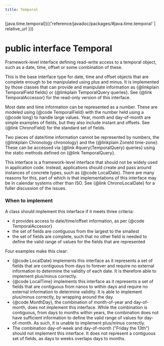 ```yaml
---
title: Temporal
---
```


[java.time.temporal]({{'reference/javadoc/packages/#java.time.temporal' | relative_url }})

# public interface Temporal


Framework-level interface defining read-write access to a temporal object,
 such as a date, time, offset or some combination of these.
 <p>
 This is the base interface type for date, time and offset objects that
 are complete enough to be manipulated using plus and minus.
 It is implemented by those classes that can provide and manipulate information
 as {@linkplain TemporalField fields} or {@linkplain TemporalQuery queries}.
 See {@link TemporalAccessor} for the read-only version of this interface.
 <p>
 Most date and time information can be represented as a number.
 These are modeled using {@code TemporalField} with the number held using
 a {@code long} to handle large values. Year, month and day-of-month are
 simple examples of fields, but they also include instant and offsets.
 See {@link ChronoField} for the standard set of fields.
 <p>
 Two pieces of date/time information cannot be represented by numbers,
 the {@linkplain Chronology chronology} and the
 {@linkplain ZoneId time-zone}.
 These can be accessed via {@link #query(TemporalQuery) queries} using
 the static methods defined on {@link TemporalQuery}.
 <p>
 This interface is a framework-level interface that should not be widely
 used in application code. Instead, applications should create and pass
 around instances of concrete types, such as {@code LocalDate}.
 There are many reasons for this, part of which is that implementations
 of this interface may be in calendar systems other than ISO.
 See {@link ChronoLocalDate} for a fuller discussion of the issues.

 <h3>When to implement</h3>
 <p>
 A class should implement this interface if it meets three criteria:
 <ul>
 <li>it provides access to date/time/offset information, as per {@code TemporalAccessor}
 <li>the set of fields are contiguous from the largest to the smallest
 <li>the set of fields are complete, such that no other field is needed to define the
  valid range of values for the fields that are represented
 </ul>
 <p>
 Four examples make this clear:
 <ul>
 <li>{@code LocalDate} implements this interface as it represents a set of fields
  that are contiguous from days to forever and require no external information to determine
  the validity of each date. It is therefore able to implement plus/minus correctly.
 <li>{@code LocalTime} implements this interface as it represents a set of fields
  that are contiguous from nanos to within days and require no external information to determine
  validity. It is able to implement plus/minus correctly, by wrapping around the day.
 <li>{@code MonthDay}, the combination of month-of-year and day-of-month, does not implement
  this interface.  While the combination is contiguous, from days to months within years,
  the combination does not have sufficient information to define the valid range of values
  for day-of-month.  As such, it is unable to implement plus/minus correctly.
 <li>The combination day-of-week and day-of-month ("Friday the 13th") should not implement
  this interface. It does not represent a contiguous set of fields, as days to weeks overlaps
  days to months.
 </ul>